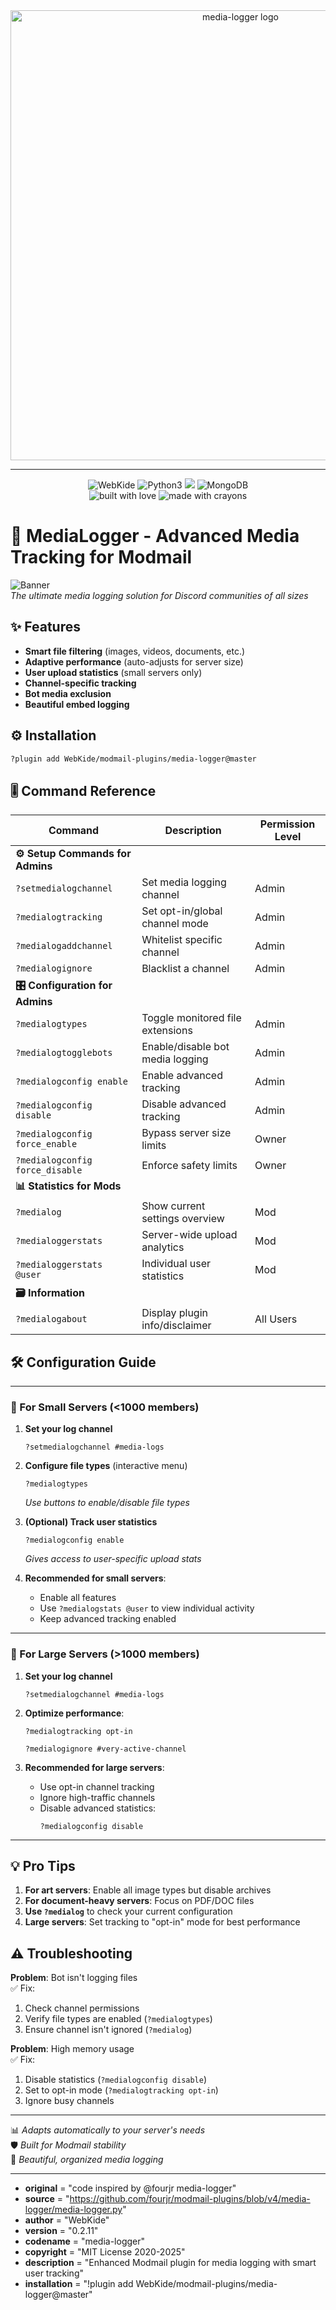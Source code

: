 <div align="center">
   <img src="https://i.imgur.com/FvjmfXC.png" alt="media-logger logo" width="720" />
</div>

------

<div align="center">
   <img src="https://img.shields.io/badge/Modmail%20Plugin-by%20WebKide-black.svg?style=popout&logo=github&logoColor=white" alt="WebKide" />
   <img src="https://img.shields.io/badge/Made%20with-Python%203.10-blue.svg?style=popout&logo=python&logoColor=yellow" alt="Python3" />
   <img src="https://img.shields.io/badge/Library-discord%2Epy%202%2Ex-ffbb10?style=popout&logo=discord">
   <img src="https://img.shields.io/badge/Database-MongoDB-%234ea94b.svg?style=popout&logo=mongodb&logoColor=white" alt="MongoDB" />
</div>

<div align="center">
   <img src="http://forthebadge.com/images/badges/built-with-love.svg?style=for-the-badge" alt="built with love" />
   <img src="http://forthebadge.com/images/badges/made-with-crayons.svg?style=for-the-badge" alt="made with crayons">
</div>

# 📁 MediaLogger - Advanced Media Tracking for Modmail

![Banner](https://i.imgur.com/l9yCq6n.png)  
*The ultimate media logging solution for Discord communities of all sizes*

## ✨ Features

- **Smart file filtering** (images, videos, documents, etc.)
- **Adaptive performance** (auto-adjusts for server size)
- **User upload statistics** (small servers only)
- **Channel-specific tracking**
- **Bot media exclusion**
- **Beautiful embed logging**

## ⚙️ Installation

```bash
?plugin add WebKide/modmail-plugins/media-logger@master
```

## 🎚️ Command Reference

| Command | Description | Permission Level |
|---------|-------------|------------------|
| **⚙️ Setup Commands for Admins** | | |
| `?setmedialogchannel` | Set media logging channel | Admin |
| `?medialogtracking` | Set opt-in/global channel mode | Admin |
| `?medialogaddchannel` | Whitelist specific channel | Admin |
| `?medialogignore` | Blacklist a channel | Admin |
| **🎛️ Configuration for Admins** | | |
| `?medialogtypes` | Toggle monitored file extensions | Admin |
| `?medialogtogglebots` | Enable/disable bot media logging | Admin |
| `?medialogconfig enable` | Enable advanced tracking | Admin |
| `?medialogconfig disable` | Disable advanced tracking | Admin |
| `?medialogconfig force_enable` | Bypass server size limits | Owner |
| `?medialogconfig force_disable` | Enforce safety limits | Owner |
| **📊 Statistics for Mods** | | |
| `?medialog` | Show current settings overview | Mod |
| `?medialoggerstats` | Server-wide upload analytics | Mod |
| `?medialoggerstats @user` | Individual user statistics | Mod |
| **🗃️ Information** | | |
| `?medialogabout` | Display plugin info/disclaimer | All Users |

## 🛠️ Configuration Guide

---
### 🔹 For Small Servers (<1000 members)

1. **Set your log channel**  
   ```
   ?setmedialogchannel #media-logs
   ```

2. **Configure file types** (interactive menu)  
   ```
   ?medialogtypes
   ```
   *Use buttons to enable/disable file types*

3. **(Optional) Track user statistics**  
   ```
   ?medialogconfig enable
   ```
   *Gives access to user-specific upload stats*

4. **Recommended for small servers**:  
   - Enable all features
   - Use `?medialogstats @user` to view individual activity
   - Keep advanced tracking enabled

---
### 🔹 For Large Servers (>1000 members)

1. **Set your log channel**  
   ```
   ?setmedialogchannel #media-logs
   ```

2. **Optimize performance**:  
   ```
   ?medialogtracking opt-in
   ```
   ```
   ?medialogignore #very-active-channel
   ```

3. **Recommended for large servers**:  
   - Use opt-in channel tracking
   - Ignore high-traffic channels
   - Disable advanced statistics:
     ```
     ?medialogconfig disable
     ```

---
## 💡 Pro Tips

1. **For art servers**: Enable all image types but disable archives
2. **For document-heavy servers**: Focus on PDF/DOC files
3. **Use `?medialog`** to check your current configuration
4. **Large servers**: Set tracking to "opt-in" mode for best performance

## ⚠️ Troubleshooting

**Problem**: Bot isn't logging files  
✅ Fix:  
1. Check channel permissions
2. Verify file types are enabled (`?medialogtypes`)
3. Ensure channel isn't ignored (`?medialog`)

**Problem**: High memory usage  
✅ Fix:  
1. Disable statistics (`?medialogconfig disable`)
2. Set to opt-in mode (`?medialogtracking opt-in`)
3. Ignore busy channels

---

📊 *Adapts automatically to your server's needs*  
🛡️ *Built for Modmail stability*  
🎨 *Beautiful, organized media logging*

---

- __original__ = "code inspired by @fourjr media-logger"
- __source__ = "https://github.com/fourjr/modmail-plugins/blob/v4/media-logger/media-logger.py"
- __author__ = "WebKide"
- __version__ = "0.2.11"
- __codename__ = "media-logger"
- __copyright__ = "MIT License 2020-2025"
- __description__ = "Enhanced Modmail plugin for media logging with smart user tracking"
- __installation__ = "!plugin add WebKide/modmail-plugins/media-logger@master"

